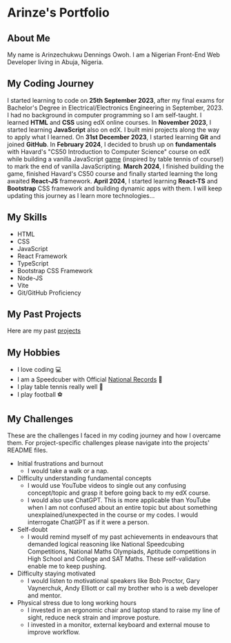 # Arinze's Portfolio
## About Me
My name is Arinzechukwu Dennings Owoh. I am a Nigerian Front-End Web Developer living in Abuja, Nigeria.
## My Coding Journey
I started learning to code on **25th September 2023**, after my final exams for Bachelor's Degree in Electrical/Electronics Engineering in September, 2023. I had no background in computer programming so I am self-taught. I learned **HTML** and **CSS** using edX online courses. In **November 2023**, I started learning **JavaScript** also on edX. I built mini projects along the way to apply what I learned. On **31st December 2023**, I started learning **Git** and joined **GitHub**. In **February 2024**, I decided to brush up on **fundamentals** with Havard's "CS50 Introduction to Computer Science" course on edX while building a vanilla JavaScript [game](https://github.com/ArinzeGit/Bouncing-Battle) (inspired by table tennis of course!) to mark the end of vanilla JavaScripting. **March 2024**, I finished building the game, finished Havard's CS50 course and finally started learning the long awaited **React-JS** framework. **April 2024**, I started learning **React-TS** and **Bootstrap** CSS framework and building dynamic apps with them. I will keep updating this journey as I learn more technologies...
## My Skills
* HTML
* CSS
* JavaScript
* React Framework
* TypeScript
* Bootstrap CSS Framework
* Node-JS
* Vite
* Git/GitHub Proficiency
## My Past Projects
Here are my past [projects](projects)
## My Hobbies
* I love coding 💻
* I am a Speedcuber with Official [National Records](https://www.worldcubeassociation.org/persons/2019OWOH01) 🧠
* I play table tennis really well 🏓
* I play football ⚽
## My Challenges
These are the challenges I faced in my coding journey and how I overcame them. For project-specific challenges please navigate into the projects' README files.
* Initial frustrations and burnout
  * I would take a walk or a nap.
* Difficulty understanding fundamental concepts
  * I would use YouTube videos to single out any confusing concept/topic and grasp it before going back to my edX course.
  * I would also use ChatGPT. This is more applicable than YouTube when I am not confused about an entire topic but about something unexplained/unexpected in the course or my codes. I would interrogate ChatGPT as if it were a person.
* Self-doubt
  * I would remind myself of my past achievements in endeavours that demanded logical reasoning like National Speedcubing Competitions, National Maths Olympiads, Aptitude competitions in High School and College and SAT Maths. These self-validation enable me to keep pushing.
* Difficulty staying motivated
  * I would listen to motivational speakers like Bob Proctor, Gary Vaynerchuk, Andy Elliott or call my brother who is a web developer and mentor.
* Physical stress due to long working hours
  * I invested in an ergonomic chair and laptop stand to raise my line of sight, reduce neck strain and improve posture.
  * I invested in a monitor, external keyboard and external mouse to improve workflow.
